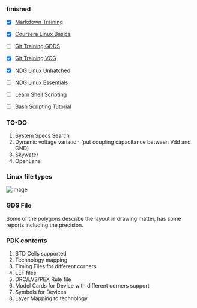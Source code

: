 ### finished
- [x] [Markdown Training](https://www.markdowntutorial.com/)
- [x] [Coursera Linux Basics](https://www.coursera.org/projects/command-line-linux)
- [ ] [Git Training GDDS](https://www.coursera.org/learn/git-distributed-development?specialization=oss-development-linux-git#about)
- [x] [Git Training VCG](https://www.coursera.org/learn/version-control-with-git?action=enroll)
- [x] [NDG Linux Unhatched](https://www.netacad.com/courses/os-it/ndg-linux-unhatched)
- [ ] [NDG Linux Essentials](https://www.netacad.com/courses/os-it/ndg-linux-essentials)
- [ ] [Learn Shell Scripting](https://www.learnshell.org/)
- [ ] [Bash Scripting Tutorial](https://linuxhandbook.com/tag/bash-beginner/)


### TO-DO
1. System Specs Search
2. Dynamic voltage variation (put coupling capacitance between Vdd and GND)
3. Skywater
4. OpenLane

### Linux file types
![image](https://user-images.githubusercontent.com/64384499/135725109-a775dea9-2bf8-42d0-94eb-8fe849d3df39.png)


### GDS File
Some of the polygons describe the layout in drawing matter, has some reports including the precision.

### PDK contents
1. STD Cells supported
2. Technology mapping
3. Timing Files for different corners
4. LEF files
5. DRC/LVS/PEX Rule file
6. Model Cards for Device with different corners support
7. Symbols for Devices
8. Layer Mapping to technology

